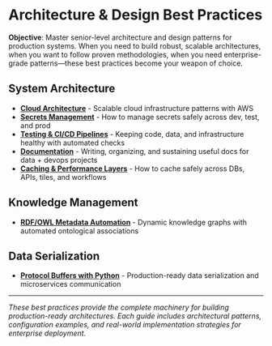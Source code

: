 # Architecture & Design Best Practices

**Objective**: Master senior-level architecture and design patterns for production systems. When you need to build robust, scalable architectures, when you want to follow proven methodologies, when you need enterprise-grade patterns—these best practices become your weapon of choice.

## System Architecture

- **[Cloud Architecture](cloud-architecture.md)** - Scalable cloud infrastructure patterns with AWS
- **[Secrets Management](secrets-management.md)** - How to manage secrets safely across dev, test, and prod
- **[Testing & CI/CD Pipelines](ci-cd-pipelines.md)** - Keeping code, data, and infrastructure healthy with automated checks
- **[Documentation](documentation.md)** - Writing, organizing, and sustaining useful docs for data + devops projects
- **[Caching & Performance Layers](caching-performance.md)** - How to cache safely across DBs, APIs, tiles, and workflows

## Knowledge Management

- **[RDF/OWL Metadata Automation](rdf-owl-metadata-automation.md)** - Dynamic knowledge graphs with automated ontological associations

## Data Serialization

- **[Protocol Buffers with Python](protobuf-python.md)** - Production-ready data serialization and microservices communication

---

*These best practices provide the complete machinery for building production-ready architectures. Each guide includes architectural patterns, configuration examples, and real-world implementation strategies for enterprise deployment.*

